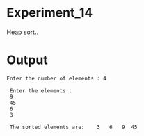 # Experiment_14
Heap sort..
# Output
```
Enter the number of elements : 4

 Enter the elements : 
 9
 45
 6
 3

 The sorted elements are:    3   6   9  45
